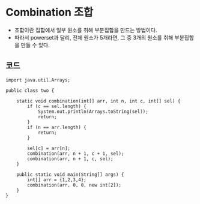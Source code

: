 # Combination 조합
* 조합이란 집합에서 일부 원소를 취해 부분집합을 만드는 방법이다.
* 따라서 powerset과 달리, 전체 원소가 5개라면, 그 중 3개의 원소를 취해 부분집합을 만들 수 있다.

## 코드 
    import java.util.Arrays;

    public class two {
	
	    static void combination(int[] arr, int n, int c, int[] sel) {
	    	if (c == sel.length) {
		    	System.out.println(Arrays.toString(sel));
		    	return;
		    }
		    if (n == arr.length) {
		    	return;
		    }

		    sel[c] = arr[n];
		    combination(arr, n + 1, c + 1, sel);
		    combination(arr, n + 1, c, sel);
	    }
	
	    public static void main(String[] args) {
		    int[] arr = {1,2,3,4};
		    combination(arr, 0, 0, new int[2]);
	    }
    }
